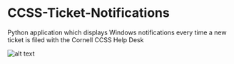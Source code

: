 # CCSS-Ticket-Notifications
Python application which displays Windows notifications every time a new ticket is filed with the Cornell CCSS Help Desk

![alt text](https://drive.google.com/uc?export=download&id=156SxoNcPy7MxklhnhV_JLKv_SNFDKTGj)
